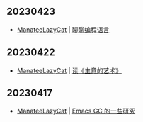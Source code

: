 ## 20230423
- [ManateeLazyCat](https://manateelazycat.github.io/) | [聊聊编程语言](https://manateelazycat.github.io/think/2023/04/23/programming-languages.html)

## 20230422
- [ManateeLazyCat](https://manateelazycat.github.io/) | [读《生意的艺术》](https://manateelazycat.github.io/reading/2023/04/22/reading-the-art-of-business.html)

## 20230417
- [ManateeLazyCat](https://manateelazycat.github.io/) | [Emacs GC 的一些研究](https://manateelazycat.github.io/emacs/2023/04/17/emacs-gc-research.html)

